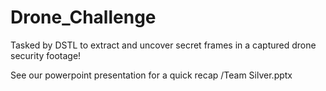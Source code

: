 # Drone_Challenge
Tasked by DSTL to extract and uncover secret frames in a captured drone security footage!

See our powerpoint presentation for a quick recap /Team Silver.pptx

